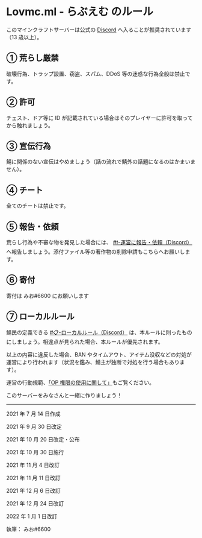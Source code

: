 # Lovmc.ml - らぶえむ のルール

このマインクラフトサーバーは公式の [Discord](https://discord.com/invite/3cPMXcdGKd) へ入ることが推奨されています（13 歳以上）。

## ① 荒らし厳禁

破壊行為、トラップ設置、窃盗、スパム、DDoS 等の迷惑な行為全般は禁止です。

## ② 許可

チェスト、ドア等に ID が記載されている場合はそのプレイヤーに許可を取ってから触れましょう。

## ③ 宣伝行為

鯖に関係のない宣伝はやめましょう（話の流れで鯖外の話題になるのはかまいません）。

## ④ チート

全てのチートは禁止です。

## ⑤ 報告・依頼

荒らし行為や不審な物を発見した場合には、 [#❗-運営に報告・依頼（Discord）](https://discord.com/channels/756496112126263318/899194138749186109) へ報告しましょう。添付ファイル等の著作物の削除申請もこちらへお願いします。

## ⑥ 寄付

寄付は みお#6600 にお願いします

## ⑦ ローカルルール

鯖民の定義できる [#📋-ローカルルール（Discord）](https://discord.com/channels/756496112126263318/899194399458721833) は、本ルールに則ったものにしましょう。相違点が見られた場合、本ルールが優先されます。

以上の内容に違反した場合、BAN やタイムアウト、アイテム没収などの対処が運営により行われます（状況を鑑み、鯖主が独断で対処を行う場合もあります）。

運営の行動規範、[「OP 権限の使用に関して」](https://github.com/realryo1/LovmcHP/blob/main/rule/oprule.md)もご覧ください。

このサーバーをみなさんと一緒に作りましょう！

---

2021 年 7 月 14 日作成

2021 年 9 月 30 日改定

2021 年 10 月 20 日改定・公布

2021 年 10 月 30 日施行

2021 年 11 月 4 日改訂

2021 年 11 月 11 日改訂

2021 年 12 月 6 日改訂

2021 年 12 月 24 日改訂

2022 年 1 月 1 日改訂

執筆： みお#6600
